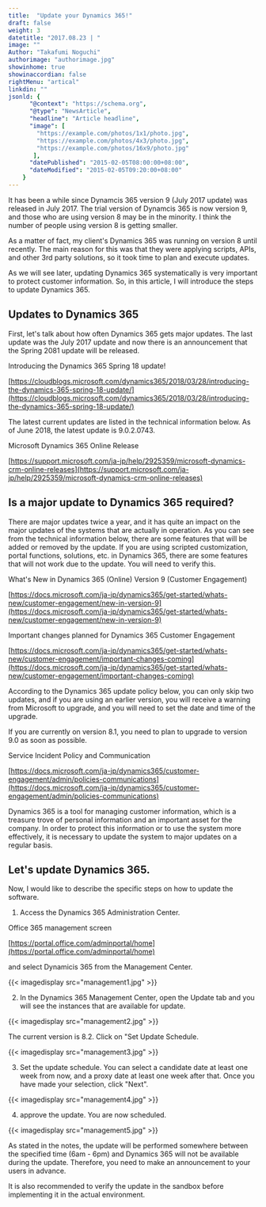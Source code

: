```yaml
---
title:  "Update your Dynamics 365!"
draft: false
weight: 3
datetitle: "2017.08.23 | "
image: ""
Author: "Takafumi Noguchi"
authorimage: "authorimage.jpg"
showinhome: true
showinaccordian: false
rightMenu: "artical"
linkdin: ""
jsonld: {
      "@context": "https://schema.org",
      "@type": "NewsArticle",
      "headline": "Article headline",
      "image": [
        "https://example.com/photos/1x1/photo.jpg",
        "https://example.com/photos/4x3/photo.jpg",
        "https://example.com/photos/16x9/photo.jpg"
       ],
      "datePublished": "2015-02-05T08:00:00+08:00",
      "dateModified": "2015-02-05T09:20:00+08:00"
    }
---
```

<!-- Intro  -->
It has been a while since Dynamcis 365 version 9 (July 2017 update) was released in July 2017. The trial version of Dynamcis 365 is now version 9, and those who are using version 8 may be in the minority. I think the number of people using version 8 is getting smaller.

As a matter of fact, my client's Dynamics 365 was running on version 8 until recently. The main reason for this was that they were applying scripts, APIs, and other 3rd party solutions, so it took time to plan and execute updates.

As we will see later, updating Dynamics 365 systematically is very important to protect customer information. So, in this article, I will introduce the steps to update Dynamics 365.

## Updates to Dynamics 365

First, let's talk about how often Dynamics 365 gets major updates. The last update was the July 2017 update and now there is an announcement that the Spring 2081 update will be released.

Introducing the Dynamics 365 Spring 18 update!

[https://cloudblogs.microsoft.com/dynamics365/2018/03/28/introducing-the-dynamics-365-spring-18-update/](https://cloudblogs.microsoft.com/dynamics365/2018/03/28/introducing-the-dynamics-365-spring-18-update/)

The latest current updates are listed in the technical information below. As of June 2018, the latest update is 9.0.2.0743.

Microsoft Dynamics 365 Online Release

[https://support.microsoft.com/ja-jp/help/2925359/microsoft-dynamics-crm-online-releases](https://support.microsoft.com/ja-jp/help/2925359/microsoft-dynamics-crm-online-releases)

## Is a major update to Dynamics 365 required?
There are major updates twice a year, and it has quite an impact on the major updates of the systems that are actually in operation. As you can see from the technical information below, there are some features that will be added or removed by the update. If you are using scripted customization, portal functions, solutions, etc. in Dynamics 365, there are some features that will not work due to the update. You will need to verify this.

What's New in Dynamics 365 (Online) Version 9 (Customer Engagement)

[https://docs.microsoft.com/ja-jp/dynamics365/get-started/whats-new/customer-engagement/new-in-version-9](https://docs.microsoft.com/ja-jp/dynamics365/get-started/whats-new/customer-engagement/new-in-version-9)

Important changes planned for Dynamics 365 Customer Engagement

[https://docs.microsoft.com/ja-jp/dynamics365/get-started/whats-new/customer-engagement/important-changes-coming](https://docs.microsoft.com/ja-jp/dynamics365/get-started/whats-new/customer-engagement/important-changes-coming)

According to the Dynamics 365 update policy below, you can only skip two updates, and if you are using an earlier version, you will receive a warning from Microsoft to upgrade, and you will need to set the date and time of the upgrade.

If you are currently on version 8.1, you need to plan to upgrade to version 9.0 as soon as possible.

Service Incident Policy and Communication

[https://docs.microsoft.com/ja-jp/dynamics365/customer-engagement/admin/policies-communications](https://docs.microsoft.com/ja-jp/dynamics365/customer-engagement/admin/policies-communications)

Dynamics 365 is a tool for managing customer information, which is a treasure trove of personal information and an important asset for the company. In order to protect this information or to use the system more effectively, it is necessary to update the system to major updates on a regular basis.

## Let's update Dynamics 365.
Now, I would like to describe the specific steps on how to update the software.

1. Access the Dynamics 365 Administration Center.

Office 365 management screen

[https://portal.office.com/adminportal/home](https://portal.office.com/adminportal/home)

and select Dynamicis 365 from the Management Center.
<!-- Image= management1.jpg -->
{{< imagedisplay src="management1.jpg" >}}

2. In the Dynamics 365 Management Center, open the Update tab and you will see the instances that are available for update.
<!-- Image= management2.jpg -->
{{< imagedisplay src="management2.jpg" >}}

The current version is 8.2. Click on "Set Update Schedule.
<!-- Image= management3.jpg -->
{{< imagedisplay src="management3.jpg" >}}

3. Set the update schedule. You can select a candidate date at least one week from now, and a proxy date at least one week after that. Once you have made your selection, click "Next".
<!-- Image= management4.jpg -->
{{< imagedisplay src="management4.jpg" >}}

4. approve the update. You are now scheduled.
<!-- Image= management5.jpg -->
{{< imagedisplay src="management5.jpg" >}}

As stated in the notes, the update will be performed somewhere between the specified time (6am - 6pm) and Dynamics 365 will not be available during the update. Therefore, you need to make an announcement to your users in advance.

It is also recommended to verify the update in the sandbox before implementing it in the actual environment.
